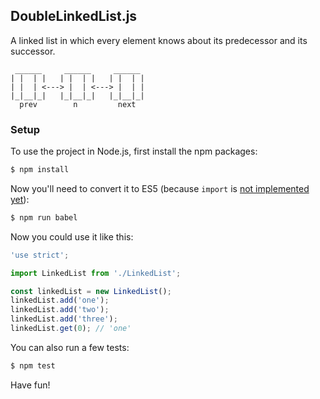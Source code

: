 ## DoubleLinkedList.js

A linked list in which every element knows about its predecessor and its successor.
```
 ______     ______     ______
| |  | |   | |  | |   | |  | |
| |  | <---> |  | <---> |  | |
|_|__|_|   |_|__|_|   |_|__|_|
  prev        n         next
```

### Setup

To use the project in Node.js, first install the npm packages:
```bash
$ npm install
```

Now you'll need to convert it to ES5 (because `import` is [not implemented yet](https://github.com/nodejs/help/issues/53)):
```bash
$ npm run babel
```

Now you could use it like this:
```js
'use strict';

import LinkedList from './LinkedList';

const linkedList = new LinkedList();
linkedList.add('one');
linkedList.add('two');
linkedList.add('three');
linkedList.get(0); // 'one'
```

You can also run a few tests:
```bash
$ npm test
```

Have fun!
